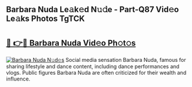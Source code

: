 ## Barbara Nuda Le𝚊k𝚎d N𝚞𝚍e - Part-Q87 Vid𝚎o Le𝚊ks Photos TgTCK

# <h2><a href="http://fbe8cl.evod.top/?m=Barbara+Nuda">🔗 👉🔴 Barbara Nuda Vid𝚎o Ph𝚘t𝚘s</a></h2>

[![Barbara Nuda N𝚞d𝚎s](https://i.imgur.com/8V9OHl7.gif)](http://fbe8cl.evod.top/?m=Barbara+Nuda)
Social media sensation Barbara Nuda, famous for sharing lifestyle and dance content, including dance performances and vlogs. Public figures Barbara Nuda are often criticized for their wealth and influence. 
